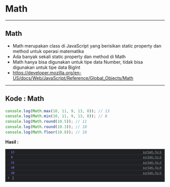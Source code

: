 # Math

---

## Math

- Math merupakan class di JavaScript yang berisikan static property dan method untuk operasi matematika
- Ada banyak sekali static property dan method di Math
- Math hanya bisa digunakan untuk tipe data Number, tidak bisa digunakan untuk tipe data BigInt
- https://developer.mozilla.org/en-US/docs/Web/JavaScript/Reference/Global_Objects/Math

---

## Kode : Math

```js
console.log(Math.max(10, 11, 9, 13, 8)); // 13
console.log(Math.min(10, 11, 9, 13, 8)); // 8
console.log(Math.round(10.5)); // 11
console.log(Math.round(10.3)); // 10
console.log(Math.floor(10.8)); // 10
```

**Hasil :**

![1](../assets/img/8/1.PNG)